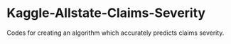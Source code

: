 # Kaggle-Allstate-Claims-Severity
Codes for creating an algorithm which accurately predicts claims severity.
